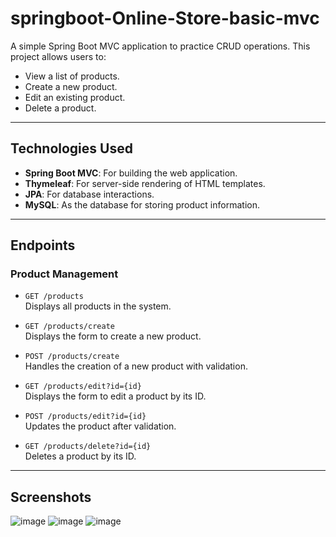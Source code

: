 # springboot-Online-Store-basic-mvc

A simple Spring Boot MVC application to practice CRUD operations. This project allows users to:  
- View a list of products.  
- Create a new product.  
- Edit an existing product.  
- Delete a product.  

---

## Technologies Used  
- **Spring Boot MVC**: For building the web application.  
- **Thymeleaf**: For server-side rendering of HTML templates.  
- **JPA**: For database interactions.  
- **MySQL**: As the database for storing product information.  

---

## Endpoints  

### Product Management  
- `GET /products`  
  Displays all products in the system.  

- `GET /products/create`  
  Displays the form to create a new product.  

- `POST /products/create`  
  Handles the creation of a new product with validation.  

- `GET /products/edit?id={id}`  
  Displays the form to edit a product by its ID.  

- `POST /products/edit?id={id}`  
  Updates the product after validation.  

- `GET /products/delete?id={id}`  
  Deletes a product by its ID.  

---

## Screenshots  
![image](https://github.com/user-attachments/assets/d99395b0-eb97-498a-9f9a-913b12036bfb)
![image](https://github.com/user-attachments/assets/0bfe893a-f29c-4904-a9bc-ef949ca0580b)
![image](https://github.com/user-attachments/assets/1317dce6-f0d9-4d11-a224-c4e62cf28776)


